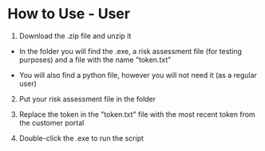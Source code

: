 # How to Use - User

1. Download the .zip file and unzip it

* In the folder you will find the .exe, a risk assessment file (for testing purposes) and a file with the name "token.txt"

* You will also find a python file, however you will not need it (as a regular user)

2. Put your risk assessment file in the folder

3. Replace the token in the "token.txt" file with the most recent token from the customer portal

4. Double-click the .exe to run the script
